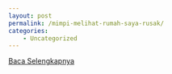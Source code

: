 ```yaml
---
layout: post
permalink: /mimpi-melihat-rumah-saya-rusak/
categories:
    - Uncategorized
---
```


[Baca Selengkapnya](/08)